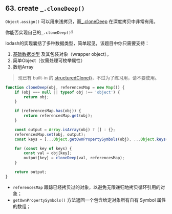 ## 63. create `_.cloneDeep()`

`Object.assign()` 可以用来浅拷贝，而[_.cloneDeep](https://lodash.com/docs/4.17.15#cloneDeep) 在深度拷贝中非常有用。

你能否实现自己的`_.cloneDeep()`?

lodash的实现囊括了多种数据类型，简单起见，该题目中你只需要支持：

1. [基础数据类型](https://developer.mozilla.org/en-US/docs/Web/JavaScript/Data_structures#Primitive_values) 及其包装对象（wrapper object）。
2. 简单Object（仅需处理可枚举属性）
3. 数组Array

> 现已有 built-in 的 [structuredClone()](https://developer.mozilla.org/en-US/docs/Web/API/structuredClone)，不过为了练习用，请不要使用。

```js
function cloneDeep(obj, referencesMap = new Map()) {
    if (obj === null || typeof obj !== 'object') {
        return obj;
    }

    if (referencesMap.has(obj)) {
        return referencesMap.get(obj);
    }

    const output = Array.isArray(obj) ? [] : {};
    referencesMap.set(obj, output);
    const keys = [...Object.getOwnPropertySymbols(obj), ...Object.keys(obj)];

    for (const key of keys) {
        const val = obj[key];
        output[key] = cloneDeep(val, referencesMap);
    }

    return output;
}
```

+ `referencesMap` 跟踪已经拷贝过的对象，以避免无限递归地拷贝循环引用的对象；
+ `getOwnPropertySymbols()` 方法返回一个包含给定对象所有自有 Symbol 属性的数组；